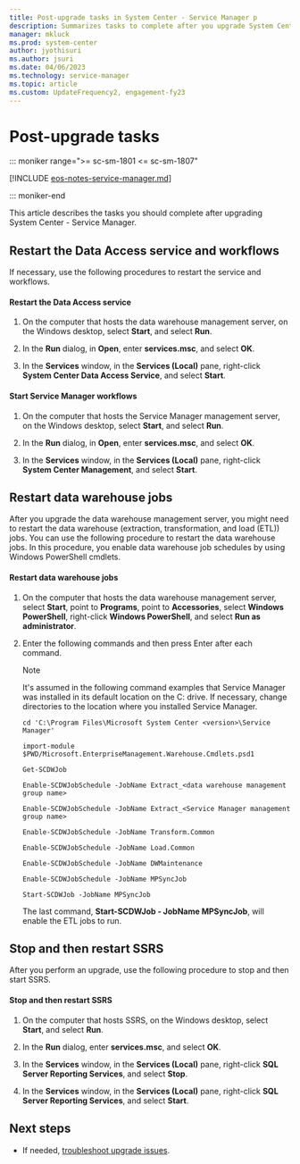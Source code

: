 ```yaml
---
title: Post-upgrade tasks in System Center - Service Manager p
description: Summarizes tasks to complete after you upgrade System Center - Service Manager.
manager: mkluck
ms.prod: system-center
author: jyothisuri
ms.author: jsuri
ms.date: 04/06/2023
ms.technology: service-manager
ms.topic: article
ms.custom: UpdateFrequency2, engagement-fy23
---
```


# Post-upgrade tasks

::: moniker range=">= sc-sm-1801 <= sc-sm-1807"

[!INCLUDE [eos-notes-service-manager.md](../includes/eos-notes-service-manager.md)]

::: moniker-end

This article describes the tasks you should complete after upgrading System Center - Service Manager.

## Restart the Data Access service and workflows
 If necessary, use the following procedures to restart the service and workflows.  

#### Restart the Data Access service  

1.  On the computer that hosts the data warehouse management server, on the Windows desktop, select **Start**, and select **Run**.  

2.  In the **Run** dialog, in **Open**, enter **services.msc**, and select **OK**.  

3.  In the **Services** window, in the **Services (Local)** pane, right-click **System Center Data Access Service**, and select **Start**.  

#### Start Service Manager workflows  

1.  On the computer that hosts the Service Manager management server, on the Windows desktop, select **Start**, and select **Run**.  

2.  In the **Run** dialog, in **Open**, enter **services.msc**, and select **OK**.  

3.  In the **Services** window, in the **Services (Local)** pane, right-click **System Center Management**, and select **Start**.  

## Restart data warehouse jobs  
 After you upgrade the data warehouse management server, you might need to restart the data warehouse (extraction, transformation, and load (ETL)) jobs. You can use the following procedure to restart the data warehouse jobs. In this procedure, you enable data warehouse job schedules by using Windows PowerShell cmdlets.  

#### Restart data warehouse jobs  

1.  On the computer that hosts the data warehouse management server, select **Start**, point to **Programs**, point to **Accessories**, select **Windows PowerShell**, right-click **Windows PowerShell**, and select **Run as administrator**.  

2.  Enter the following commands and then press Enter after each command.  

    > [!NOTE]  
    >  It's assumed in the following command examples that Service Manager was installed in its default location on the C: drive. If necessary, change directories to the location where you installed Service Manager.

    ```  
    cd 'C:\Program Files\Microsoft System Center <version>\Service Manager'  
    ```  

    ```  
    import-module $PWD/Microsoft.EnterpriseManagement.Warehouse.Cmdlets.psd1  
    ```  

    ```  
    Get-SCDWJob  
    ```  

    ```  
    Enable-SCDWJobSchedule -JobName Extract_<data warehouse management group name>  
    ```  

    ```  
    Enable-SCDWJobSchedule -JobName Extract_<Service Manager management group name>  
    ```  

    ```  
    Enable-SCDWJobSchedule -JobName Transform.Common  
    ```  

    ```  
    Enable-SCDWJobSchedule -JobName Load.Common  
    ```  

    ```  
    Enable-SCDWJobSchedule -JobName DWMaintenance  
    ```  

    ```  
    Enable-SCDWJobSchedule -JobName MPSyncJob  
    ```  

    ```  
    Start-SCDWJob -JobName MPSyncJob  
    ```  

     The last command, **Start\-SCDWJob - JobName MPSyncJob**, will enable the ETL jobs to run.  

## Stop and then restart SSRS  
 After you perform an upgrade, use the following procedure to stop and then start SSRS.  

#### Stop and then restart SSRS

1.  On the computer that hosts SSRS, on the Windows desktop, select **Start**, and select **Run**.  

2.  In the **Run** dialog, enter **services.msc**, and select **OK**.  

3.  In the **Services** window, in the **Services (Local)** pane, right-click **SQL Server Reporting Services**, and select **Stop**.  

4.  In the **Services** window, in the **Services \(Local\)** pane, right\-click **SQL Server Reporting Services**, and select **Start**.


## Next steps

- If needed, [troubleshoot upgrade issues](resolve-upgrade-problems.md).
